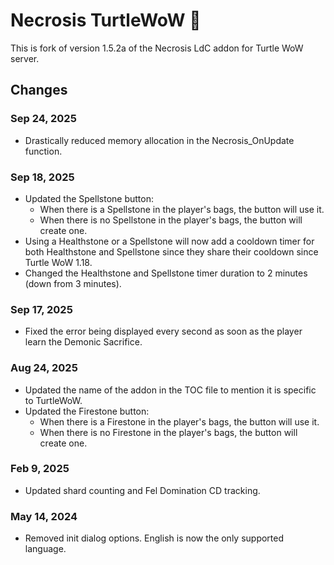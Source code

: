 # Necrosis TurtleWoW 🐢

This is fork of version 1.5.2a of the Necrosis LdC addon for Turtle WoW server.

## Changes

### Sep 24, 2025

- Drastically reduced memory allocation in the Necrosis_OnUpdate function.

### Sep 18, 2025

- Updated the Spellstone button:
	- When there is a Spellstone in the player's bags, the button will use it.
	- When there is no Spellstone in the player's bags, the button will create one.
- Using a Healthstone or a Spellstone will now add a cooldown timer for both Healthstone and Spellstone since they share their cooldown since Turtle WoW 1.18.
- Changed the Healthstone and Spellstone timer duration to 2 minutes (down from 3 minutes).

### Sep 17, 2025

- Fixed the error being displayed every second as soon as the player learn the Demonic Sacrifice.

### Aug 24, 2025

- Updated the name of the addon in the TOC file to mention it is specific to TurtleWoW.
- Updated the Firestone button:
	- When there is a Firestone in the player's bags, the button will use it.
	- When there is no Firestone in the player's bags, the button will create one.

### Feb 9, 2025

- Updated shard counting and Fel Domination CD tracking.

### May 14, 2024

- Removed init dialog options. English is now the only supported language.
